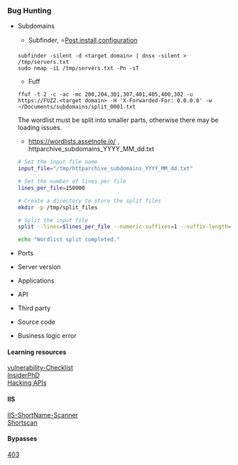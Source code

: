 ### Bug Hunting

- Subdomains
    - Subfinder, :star:[Post install configuration](https://docs.projectdiscovery.io/tools/subfinder/install#post-install-configuration)
    ```shell
    subfinder -silent -d <target domain> | dnsx -silent > /tmp/servers.txt
    sudo nmap -iL /tmp/servers.txt -Pn -sT 
    ```
    - Fuff

    ```shell
    ffuf -t 2 -c -ac -mc 200,204,301,307,401,405,400,302 -u https://FUZZ.<target domain> -H 'X-Forwarded-For: 0.0.0.0' -w ~/Documents/subdomains/split_0001.txt
    ```

    The wordlist must be split into smaller parts, otherwise there may be loading issues.

     - https://wordlists.assetnote.io/ , httparchive_subdomains_YYYY_MM_dd.txt


     ```bash
     # Set the input file name
     input_file="/tmp/httparchive_subdomains_YYYY_MM_dd.txt"

     # Set the number of lines per file
     lines_per_file=150000

     # Create a directory to store the split files
     mkdir -p /tmp/split_files

     # Split the input file
     split --lines=$lines_per_file --numeric-suffixes=1 --suffix-length=4 --additional-suffix=".txt" "$input_file" /tmp/split_files/split_

     echo "Wordlist split completed."
     ```


- Ports
- Server version
- Applications
- API
- Third party
- Source code
- Business logic error

#### Learning resources 

[vulnerability-Checklist](https://github.com/Az0x7/vulnerability-Checklist/tree/main) <br>
[InsiderPhD](https://www.youtube.com/@InsiderPhD/videos) <br>
[Hacking APIs](https://www.amazon.com/Hacking-APIs-Application-Programming-Interfaces/dp/1718502443)

#### IIS

[IIS-ShortName-Scanner](https://github.com/irsdl/iis-shortname-scanner) <br>
[Shortscan](https://github.com/bitquark/shortscan)

#### Bypasses

[403](https://github.com/iamj0ker/bypass-403)